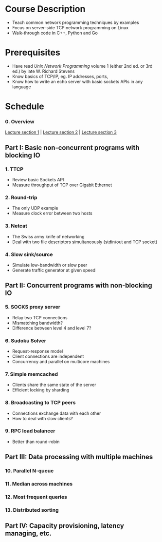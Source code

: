 # Course Description
* Teach common network programming techniques by examples
* Focus on server-side TCP network programming on Linux
* Walk-through code in C++, Python and Go

# Prerequisites 
* Have read _Unix Network Programming_ volume 1 (either 2nd ed. or 3rd ed.) by late W. Richard Stevens
* Know basics of TCP/IP, eg. IP addresses, ports,
* Know how to write an echo server with basic sockets APIs in any language

# Schedule

### 0. Overview

<a href="http://boolan.com/lecture/1000001028">Lecture section 1</a> |
<a href="http://boolan.com/lecture/1000001029">Lecture section 2</a> |
<a href="http://boolan.com/lecture/1000001030">Lecture section 3</a>

## Part I: Basic non-concurrent programs with blocking IO

### 1. TTCP
* Review basic Sockets API
* Measure throughput of TCP over Gigabit Ethernet

### 2. Round-trip
* The only UDP example
* Measure clock error between two hosts

### 3. Netcat
* The Swiss army knife of networking
* Deal with two file descriptors simultaneously (stdin/out and TCP socket)

### 4. Slow sink/source
* Simulate low-bandwidth or slow peer
* Generate traffic generator at given speed

## Part II: Concurrent programs with non-blocking IO

### 5. SOCKS proxy server
* Relay two TCP connections
* Mismatching bandwidth?
* Difference between level 4 and level 7?

### 6. Sudoku Solver
* Request-response model
* Client connections are independent
* Concurrency and parallel on multicore machines

### 7. Simple memcached
* Clients share the same state of the server
* Efficient locking by sharding

### 8. Broadcasting to TCP peers
* Connections exchange data with each other
* How to deal with slow clients?

### 9. RPC load balancer
* Better than round-robin

## Part III: Data processing with multiple machines
### 10. Parallel N-queue
### 11. Median across machines
### 12. Most frequent queries
### 13. Distributed sorting

## Part IV: Capacity provisioning, latency managing, etc.

